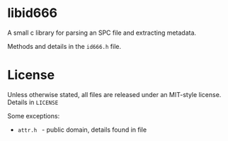 # libid666

A small c library for parsing an SPC file
and extracting metadata.

Methods and details in the `id666.h` file.

# License

Unless otherwise stated, all files are released under
an MIT-style license. Details in `LICENSE`

Some exceptions:

* `attr.h ` - public domain, details found in file


